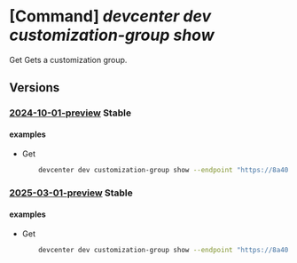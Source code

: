 # [Command] _devcenter dev customization-group show_

Get  Gets a customization group.

## Versions

### [2024-10-01-preview](/Resources/data-plane/microsoft.devcenter/L3Byb2plY3RzL3t9L3VzZXJzL3t9L2RldmJveGVzL3t9L2N1c3RvbWl6YXRpb25ncm91cHMve30=/2024-10-01-preview.xml) **Stable**

<!-- data-plane:microsoft.devcenter /projects/{}/users/{}/devboxes/{}/customizationgroups/{} 2024-10-01-preview -->

#### examples

- Get
    ```bash
        devcenter dev customization-group show --endpoint "https://8a40af38-3b4c-4672-a6a4-5e964b1870ed-contosodevcenter.centralus.devcenter.azure.com/" --project-name "DevProject" --dev-box-name "myDevBox" --name "Provisioning" --user-id "00000000-0000-0000-0000-000000000000"
    ```

### [2025-03-01-preview](/Resources/data-plane/microsoft.devcenter/L3Byb2plY3RzL3t9L3VzZXJzL3t9L2RldmJveGVzL3t9L2N1c3RvbWl6YXRpb25ncm91cHMve30=/2025-03-01-preview.xml) **Stable**

<!-- data-plane:microsoft.devcenter /projects/{}/users/{}/devboxes/{}/customizationgroups/{} 2025-03-01-preview -->

#### examples

- Get
    ```bash
        devcenter dev customization-group show --endpoint "https://8a40af38-3b4c-4672-a6a4-5e964b1870ed-contosodevcenter.centralus.devcenter.azure.com/" --project-name "DevProject" --dev-box-name "myDevBox" --name "Provisioning" --user-id "00000000-0000-0000-0000-000000000000"
    ```
